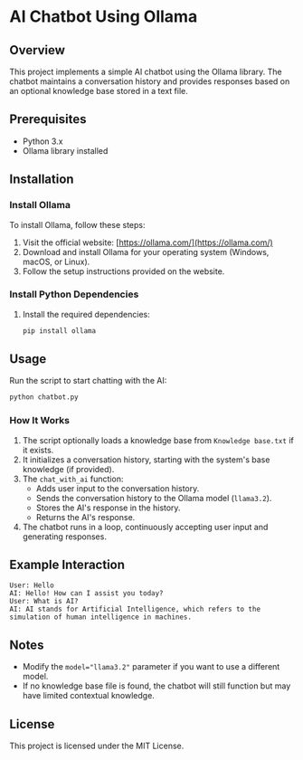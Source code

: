 # AI Chatbot Using Ollama

## Overview
This project implements a simple AI chatbot using the Ollama library. The chatbot maintains a conversation history and provides responses based on an optional knowledge base stored in a text file.

## Prerequisites
- Python 3.x
- Ollama library installed

## Installation
### Install Ollama
To install Ollama, follow these steps:
1. Visit the official website: [https://ollama.com/](https://ollama.com/)
2. Download and install Ollama for your operating system (Windows, macOS, or Linux).
3. Follow the setup instructions provided on the website.

### Install Python Dependencies
1. Install the required dependencies:
   ```bash
   pip install ollama
   ```

## Usage
Run the script to start chatting with the AI:
```bash
python chatbot.py
```

### How It Works
1. The script optionally loads a knowledge base from `Knowledge base.txt` if it exists.
2. It initializes a conversation history, starting with the system's base knowledge (if provided).
3. The `chat_with_ai` function:
   - Adds user input to the conversation history.
   - Sends the conversation history to the Ollama model (`llama3.2`).
   - Stores the AI's response in the history.
   - Returns the AI's response.
4. The chatbot runs in a loop, continuously accepting user input and generating responses.

## Example Interaction
```
User: Hello
AI: Hello! How can I assist you today?
User: What is AI?
AI: AI stands for Artificial Intelligence, which refers to the simulation of human intelligence in machines.
```

## Notes
- Modify the `model="llama3.2"` parameter if you want to use a different model.
- If no knowledge base file is found, the chatbot will still function but may have limited contextual knowledge.

## License
This project is licensed under the MIT License.

